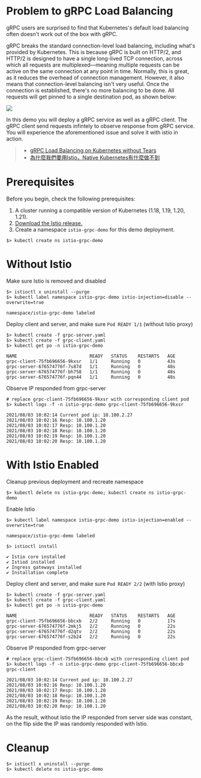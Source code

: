 # Problem to gRPC Load Balancing

gRPC users are surprised to find that Kubernetes's default load balancing often doesn't work out of the box with gRPC.

gRPC breaks the standard connection-level load balancing, including what's provided by Kubernetes. This is because gRPC is built on HTTP/2, and HTTP/2 is designed to have a single long-lived TCP connection, across which all requests are multiplexed—meaning multiple requests can be active on the same connection at any point in time. Normally, this is great, as it reduces the overhead of connection management. However, it also means that connection-level balancing isn't very useful. Once the connection is established, there's no more balancing to be done. All requests will get pinned to a single destination pod, as shown below:

![](https://d33wubrfki0l68.cloudfront.net/b05eb6c0d5c4672ed795cc1c44ca476987057436/a6cda/images/blog/grpc-load-balancing-with-linkerd/mono-8d2e53ef-b133-4aa0-9551-7e36a880c553.png)

In this demo you will deploy a gRPC service as well as a gRPC client. The gRPC client send requests infintely to observe response from gRPC service. You will  experience the aforementioned issue and solve it with istio in action.

>
> * [gRPC Load Balancing on Kubernetes without Tears](https://kubernetes.io/blog/2018/11/07/grpc-load-balancing-on-kubernetes-without-tears/)
> * [為什麼我們要用Istio，Native Kubernetes有什麼做不到](https://ithelp.ithome.com.tw/articles/10217407)


# Prerequisites

Before you begin, check the following prerequisites:

1. A cluster running a compatible version of Kubernetes (1.18, 1.19, 1.20, 1.21).
2. [Download the Istio release.](https://istio.io/latest/docs/setup/getting-started/#download)
3. Create a namespace `istio-grpc-demo` for this demo deployment.

```console
$> kubectl create ns istio-grpc-demo
```

# Without Istio

Make sure Istio is removed and disabled

```console
$> istioctl x uninstall --purge
$> kubectl label namespace istio-grpc-demo istio-injection=disable --overwrite=true

namespace/istio-grpc-demo labeled
```

Deploy client and server, and make sure `Pod READY 1/1` (without Istio proxy)

```console
$> kubectl create -f grpc-server.yaml
$> kubectl create -f grpc-client.yaml
$> kubectl get po -n istio-grpc-demo

NAME                           READY   STATUS    RESTARTS   AGE
grpc-client-75fb696656-9kxsr   1/1     Running   0          43s
grpc-server-676574776f-7s87d   1/1     Running   0          48s
grpc-server-676574776f-bh758   1/1     Running   0          48s
grpc-server-676574776f-pqn44   1/1     Running   0          48s
```

Observe IP responded from grpc-server

```console
# replace grpc-client-75fb696656-9kxsr with corresponding client pod
$> kubectl logs -f -n istio-grpc-demo grpc-client-75fb696656-9kxsr

2021/08/03 10:02:14 Current pod ip: 10.100.2.27
2021/08/03 10:02:16 Resp: 10.100.1.20
2021/08/03 10:02:17 Resp: 10.100.1.20
2021/08/03 10:02:18 Resp: 10.100.1.20
2021/08/03 10:02:19 Resp: 10.100.1.20
2021/08/03 10:02:20 Resp: 10.100.1.20
```

# With Istio Enabled

Cleanup previous deployment and recreate namespace

```console
$> kubectl delete ns istio-grpc-demo; kubectl create ns istio-grpc-demo
```

Enable Istio

```console
$> kubectl label namespace istio-grpc-demo istio-injection=enabled --overwrite=true

namespace/istio-grpc-demo labeled

$> istioctl install

✔ Istio core installed        
✔ Istiod installed  
✔ Ingress gateways installed                                                             
✔ Installation complete
```

Deploy client and server, and make sure `Pod READY 2/2` (with Istio proxy)

```console
$> kubectl create -f grpc-server.yaml
$> kubectl create -f grpc-client.yaml
$> kubectl get po -n istio-grpc-demo

NAME                           READY   STATUS    RESTARTS   AGE
grpc-client-75fb696656-bbcxb   2/2     Running   0          17s
grpc-server-676574776f-2mkj5   2/2     Running   0          22s
grpc-server-676574776f-d2qtv   2/2     Running   0          22s
grpc-server-676574776f-s2b24   2/2     Running   0          22s
```

Observe IP responded from grpc-server

```console
# replace grpc-client-75fb696656-bbcxb with corresponding client pod
$> kubectl logs -f -n istio-grpc-demo grpc-client-75fb696656-bbcxb grpc-client

2021/08/03 10:02:14 Current pod ip: 10.100.2.27
2021/08/03 10:02:16 Resp: 10.100.1.20
2021/08/03 10:02:17 Resp: 10.100.1.20
2021/08/03 10:02:18 Resp: 10.100.1.20
2021/08/03 10:02:19 Resp: 10.100.1.20
2021/08/03 10:02:20 Resp: 10.100.1.20
```

As the result, without Istio the IP responded from server side was constant, on the flip side the IP was randomly responded with Istio.

# Cleanup

```console
$> istioctl x uninstall --purge
$> kubectl delete ns istio-grpc-demo
```